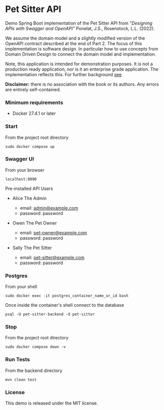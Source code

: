 # Pet Sitter API

Demo Spring Boot implementation of the Pet Sitter API from _"Designing APIs with Swagger and OpenAPI"_ Ponelat, J.S., 
Rosenstock, L.L. (2022).

We assume the domain model and a slightly modified version of the OpenAPI contract described at the end of Part 2. The
focus of this implementation is software design. In particular how to use concepts from Domain Driven Design to connect
the domain model and implementation.

Note, this application is intended for demonstration purposes. It is not a production ready application, nor is it an
enterprise grade application. The implementation reflects this. For further background [see](https://www.linkedin.com/pulse/managing-complexity-contract-first-api-peter-ogunmade-whgoc "Linkedin article").

__Disclaimer:__ there is no association with the book or its authors. Any errors are entirely self-contained.

### Minimum requirements
- Docker 27.4.1 or later

### Start
From the project root directory
```shell
sudo docker compose up
```

### Swagger UI
From your browser
```
localhost:9090
```

Pre-installed API Users

- Alice The Admin
  - email: admin@example.com
  - password: password

- Owen The Pet Owner
  - email: pet-owner@example.com
  - password: password

- Sally The Pet Sitter
  - email: pet-sitter@example.com
  - password: password

### Postgres 
From your shell

```shell
sudo docker exec -it postgres_container_name_or_id bash
```

Once inside the container's shell connect to the database

```shell
psql -U pet-sitter-backend -d pet-sitter
```

### Stop
From the project root directory
```shell
sudo docker compose down -v
```

### Run Tests
From the backend directory
```shell
mvn clean test
```

### License
This demo is released under the MIT license.
